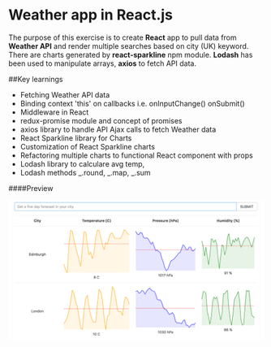 # Weather app in React.js

The purpose of this exercise is to create **React** app to pull data from **Weather API** and render multiple searches based on city (UK) keyword. There are charts generated by **react-sparkline** npm module.
**Lodash** has been used to manipulate arrays, **axios** to fetch API data.

##Key learnings

- Fetching Weather API data
- Binding context 'this' on callbacks i.e. onInputChange() onSubmit()  
- Middleware in React
- redux-promise module and concept of promises
- axios library to handle API Ajax calls to fetch Weather data
- React Sparkline library for Charts
- Customization of React Sparkline charts
- Refactoring multiple charts to functional React component with props
- Lodash library to calculare avg temp, 
- Lodash methods _.round, _.map, _.sum

####Preview

![react-weather screenshot](https://github.com/maciejk77/react-weather/blob/master/img/screenshot.png?raw=true)






